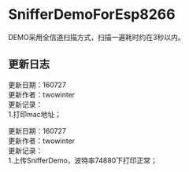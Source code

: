 # SnifferDemoForEsp8266

DEMO采用全信道扫描方式，扫描一遍耗时约在3秒以内。


## 更新日志  

更新日期：160727  
更新作者：twowinter  
更新记录：   
1.打印mac地址；  

更新日期：160727  
更新作者：twowinter  
更新记录：   
1.上传SnifferDemo，波特率74880下打印正常；  

